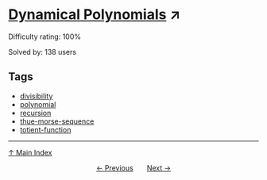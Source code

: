 # [Dynamical Polynomials](https://projecteuler.net/problem=812) ↗️

Difficulty rating: 100%

Solved by: 138 users
## Tags

- [divisibility](../tags/divisibility.md)
- [polynomial](../tags/polynomial.md)
- [recursion](../tags/recursion.md)
- [thue-morse-sequence](../tags/thue-morse-sequence.md)
- [totient-function](../tags/totient-function.md)



---

[↑ Main Index](../README.md)


<div align=center><a href='811.md'>← Previous</a> &nbsp;&nbsp; &nbsp;&nbsp;  <a href='813.md'>Next →</a></div>
